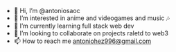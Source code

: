 - 👋 Hi, I’m @antoniosaoc
- 👀 I’m interested in anime and videogames and music 🎶 
- 🌱 I’m currently learning full stack web dev
- 💞️ I’m looking to collaborate on projects raletd to web3
- 📫 How to reach me antoniohez996@gmail.com

<!---
antoniosaoc/antoniosaoc is a ✨ special ✨ repository because its `README.md` (this file) appears on your GitHub profile.
You can click the Preview link to take a look at your changes.
--->
